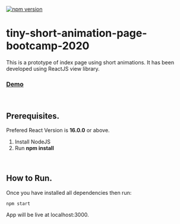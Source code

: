  [![npm version](https://img.shields.io/npm/v/react.svg?style=flat)](https://www.npmjs.com/package/react)
 
# tiny-short-animation-page-bootcamp-2020

This is a prototype of index page using short animations. It has been developed using ReactJS view library.<br/>
### [Demo](http://shahzaibnoor-tiny-short-animation-bootcamp-2020.surge.sh)

<br/>

## Prerequisites.

Prefered React Version is <b>16.0.0</b> or above.

<ol>
  <li>Install NodeJS</li>
  <li>Run <b>npm install</b></li>
</ol>  

<br/>

## How to Run.

Once you have installed all dependencies then run:
```
npm start
```
App will be live at localhost:3000.

